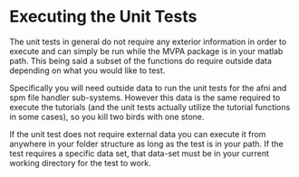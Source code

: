# Executing the Unit Tests #

The unit tests in general do not require any exterior information in order to execute and can simply be run while the MVPA package is in your matlab path.  This being said a subset of the functions do require outside data depending on what you would like to test.

Specifically you will need outside data to run the unit tests for the afni and spm file handler sub-systems.  However this data is the same required to execute the tutorials (and the unit tests actually utilize the tutorial functions in some cases), so you kill two birds with one stone.

If the unit test does not require external data you can execute it from anywhere in your folder structure as long as the test is in your path.  If the test requires a specific data set, that data-set must be in your current working directory for the test to work.